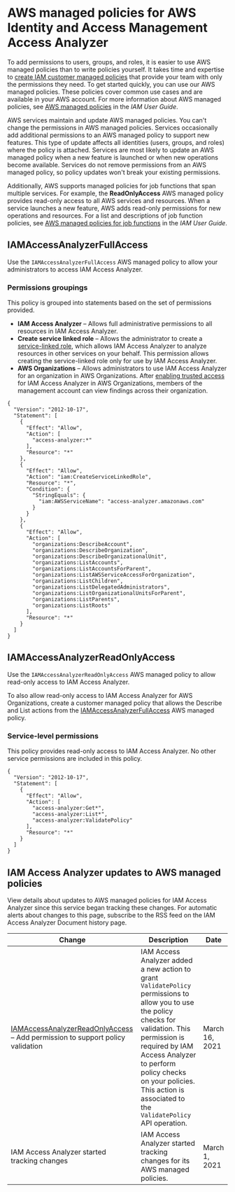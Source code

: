 # AWS managed policies for AWS Identity and Access Management Access Analyzer<a name="security-iam-awsmanpol"></a>







To add permissions to users, groups, and roles, it is easier to use AWS managed policies than to write policies yourself\. It takes time and expertise to [create IAM customer managed policies](https://docs.aws.amazon.com/IAM/latest/UserGuide/access_policies_create-console.html) that provide your team with only the permissions they need\. To get started quickly, you can use our AWS managed policies\. These policies cover common use cases and are available in your AWS account\. For more information about AWS managed policies, see [AWS managed policies](https://docs.aws.amazon.com/IAM/latest/UserGuide/access_policies_managed-vs-inline.html#aws-managed-policies) in the *IAM User Guide*\.

AWS services maintain and update AWS managed policies\. You can't change the permissions in AWS managed policies\. Services occasionally add additional permissions to an AWS managed policy to support new features\. This type of update affects all identities \(users, groups, and roles\) where the policy is attached\. Services are most likely to update an AWS managed policy when a new feature is launched or when new operations become available\. Services do not remove permissions from an AWS managed policy, so policy updates won't break your existing permissions\.

Additionally, AWS supports managed policies for job functions that span multiple services\. For example, the **ReadOnlyAccess** AWS managed policy provides read\-only access to all AWS services and resources\. When a service launches a new feature, AWS adds read\-only permissions for new operations and resources\. For a list and descriptions of job function policies, see [AWS managed policies for job functions](https://docs.aws.amazon.com/IAM/latest/UserGuide/access_policies_job-functions.html) in the *IAM User Guide*\.









## IAMAccessAnalyzerFullAccess<a name="security-iam-awsmanpol-IAMAccessAnalyzerFullAccess"></a>

Use the `IAMAccessAnalyzerFullAccess` AWS managed policy to allow your administrators to access IAM Access Analyzer\.

### Permissions groupings<a name="IAMAccessAnalyzerFullAccess"></a>

This policy is grouped into statements based on the set of permissions provided\.
+ **IAM Access Analyzer** – Allows full administrative permissions to all resources in IAM Access Analyzer\.
+ **Create service linked role** – Allows the administrator to create a [ service\-linked role](https://docs.aws.amazon.com/IAM/latest/UserGuide/access-analyzer-using-service-linked-roles.html), which allows IAM Access Analyzer to analyze resources in other services on your behalf\. This permission allows creating the service\-linked role only for use by IAM Access Analyzer\.
+ **AWS Organizations** – Allows administrators to use IAM Access Analyzer for an organization in AWS Organizations\. After [enabling trusted access](https://docs.aws.amazon.com/organizations/latest/userguide/orgs_integrate_services.html) for IAM Access Analyzer in AWS Organizations, members of the management account can view findings across their organization\.

```
{
  "Version": "2012-10-17",
  "Statement": [
    {
      "Effect": "Allow",
      "Action": [
        "access-analyzer:*"
      ],
      "Resource": "*"
    },
    {
      "Effect": "Allow",
      "Action": "iam:CreateServiceLinkedRole",
      "Resource": "*",
      "Condition": {
        "StringEquals": {
          "iam:AWSServiceName": "access-analyzer.amazonaws.com"
        }
      }
    },
    {
      "Effect": "Allow",
      "Action": [
        "organizations:DescribeAccount",
        "organizations:DescribeOrganization",
        "organizations:DescribeOrganizationalUnit",
        "organizations:ListAccounts",
        "organizations:ListAccountsForParent",
        "organizations:ListAWSServiceAccessForOrganization",
        "organizations:ListChildren",
        "organizations:ListDelegatedAdministrators",
        "organizations:ListOrganizationalUnitsForParent",
        "organizations:ListParents",
        "organizations:ListRoots"
      ],
      "Resource": "*"
    }
  ]
}
```

## IAMAccessAnalyzerReadOnlyAccess<a name="security-iam-awsmanpol-IAMAccessAnalyzerReadOnlyAccess"></a>

Use the `IAMAccessAnalyzerReadOnlyAccess` AWS managed policy to allow read\-only access to IAM Access Analyzer\.

To also allow read\-only access to IAM Access Analyzer for AWS Organizations, create a customer managed policy that allows the Describe and List actions from the [IAMAccessAnalyzerFullAccess](#security-iam-awsmanpol-IAMAccessAnalyzerFullAccess) AWS managed policy\.

### Service\-level permissions<a name="IAMAccessAnalyzerReadOnlyAccess-service-level-permissions"></a>

This policy provides read\-only access to IAM Access Analyzer\. No other service permissions are included in this policy\.

```
{
  "Version": "2012-10-17",
  "Statement": [
    {
      "Effect": "Allow",
      "Action": [
        "access-analyzer:Get*",
        "access-analyzer:List*",
        "access-analyzer:ValidatePolicy"
      ],
      "Resource": "*"
    }
  ]
}
```





## IAM Access Analyzer updates to AWS managed policies<a name="security-iam-awsmanpol-updates"></a>



View details about updates to AWS managed policies for IAM Access Analyzer since this service began tracking these changes\. For automatic alerts about changes to this page, subscribe to the RSS feed on the IAM Access Analyzer Document history page\.




| Change | Description | Date | 
| --- | --- | --- | 
|  [IAMAccessAnalyzerReadOnlyAccess](#security-iam-awsmanpol-IAMAccessAnalyzerReadOnlyAccess) – Add permission to support policy validation  |  IAM Access Analyzer added a new action to grant `ValidatePolicy` permissions to allow you to use the policy checks for validation\. This permission is required by IAM Access Analyzer to perform policy checks on your policies\. This action is associated to the `ValidatePolicy` API operation\.  | March 16, 2021 | 
|  IAM Access Analyzer started tracking changes  |  IAM Access Analyzer started tracking changes for its AWS managed policies\.  | March 1, 2021 | 